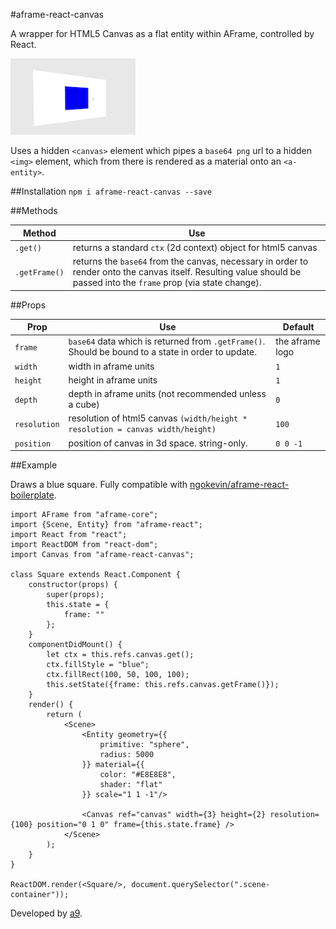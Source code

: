 #aframe-react-canvas

A wrapper for HTML5 Canvas as a flat entity within AFrame, controlled by React.

![demo](demo.png)

Uses a hidden `<canvas>` element which pipes a `base64 png` url to a hidden `<img>` element, which from there is rendered as a material onto an `<a-entity>`.

##Installation
`npm i aframe-react-canvas --save`

##Methods


| **Method** | **Use** |
| ---- | -------- |
| `.get()` | returns a standard `ctx` (2d context) object for html5 canvas |
| `.getFrame()` | returns the `base64` from the canvas, necessary in order to render onto the canvas itself. Resulting value should be passed into the `frame` prop (via state change). |

##Props

| **Prop** | **Use**| **Default** |
| ---- | ---- | ---- |
| `frame` | `base64` data which is returned from `.getFrame()`. Should be bound to a state in order to update. | the aframe logo |
| `width` | width in aframe units | `1` |
| `height` | height in aframe units | `1` |
| `depth` | depth in aframe units (not recommended unless a cube) | `0` |
| `resolution` | resolution of html5 canvas `(width/height * resolution = canvas width/height)` | `100` |
| `position` | position of canvas in 3d space. string-only. | `0 0 -1` |

##Example

Draws a blue square. Fully compatible with [ngokevin/aframe-react-boilerplate](https://github.com/ngokevin/aframe-react-boilerplate).

```
import AFrame from "aframe-core";
import {Scene, Entity} from "aframe-react";
import React from "react";
import ReactDOM from "react-dom";
import Canvas from "aframe-react-canvas";

class Square extends React.Component {
	constructor(props) {
		super(props);
		this.state = {
			frame: ""
		};
	}
	componentDidMount() {
		let ctx = this.refs.canvas.get();
		ctx.fillStyle = "blue";
		ctx.fillRect(100, 50, 100, 100);
		this.setState({frame: this.refs.canvas.getFrame()});
	}
	render() {
		return (
			<Scene>
				<Entity geometry={{
					primitive: "sphere",
					radius: 5000
				}} material={{
					color: "#E8E8E8",
					shader: "flat"
				}} scale="1 1 -1"/>

				<Canvas ref="canvas" width={3} height={2} resolution={100} position="0 1 0" frame={this.state.frame} />
			</Scene>
		);
	}
}

ReactDOM.render(<Square/>, document.querySelector(".scene-container"));
```

Developed by [a9](http://a9.io).